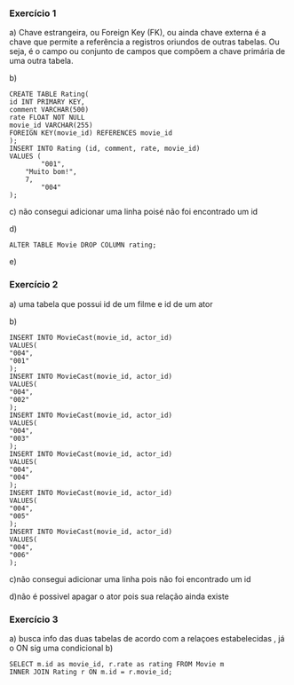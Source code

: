 ### Exercício 1
a) Chave estrangeira, ou Foreign Key (FK), ou ainda chave externa é a chave que permite a referência a registros oriundos de outras tabelas. Ou seja, é o campo ou conjunto de campos que compõem a chave primária de uma outra tabela.

b) 
```
CREATE TABLE Rating(
id INT PRIMARY KEY,
comment VARCHAR(500)
rate FLOAT NOT NULL
movie_id VARCHAR(255)
FOREIGN KEY(movie_id) REFERENCES movie_id
);
INSERT INTO Rating (id, comment, rate, movie_id) 
VALUES (
		"001",
    "Muito bom!",
    7,
		"004"
);
```
c) não consegui adicionar uma linha poisé não foi encontrado um id

d)
```
ALTER TABLE Movie DROP COLUMN rating;
``` 

e)



### Exercício 2
a) uma tabela que possui id de um filme e id de um ator

b) 
```
INSERT INTO MovieCast(movie_id, actor_id)
VALUES(
"004",
"001"
);
INSERT INTO MovieCast(movie_id, actor_id)
VALUES(
"004",
"002"
);
INSERT INTO MovieCast(movie_id, actor_id)
VALUES(
"004",
"003"
);
INSERT INTO MovieCast(movie_id, actor_id)
VALUES(
"004",
"004"
);
INSERT INTO MovieCast(movie_id, actor_id)
VALUES(
"004",
"005"
);
INSERT INTO MovieCast(movie_id, actor_id)
VALUES(
"004",
"006"
);
```

c)não consegui adicionar uma linha pois não foi encontrado um id

d)não é possivel apagar o ator pois sua relação ainda existe 


### Exercício 3

a) busca info das duas tabelas de acordo com a relaçoes estabelecidas , já o ON sig uma condicional
b)
```
SELECT m.id as movie_id, r.rate as rating FROM Movie m
INNER JOIN Rating r ON m.id = r.movie_id;
```